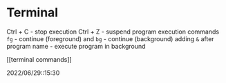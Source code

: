# Terminal

Ctrl + C - stop execution
Ctrl + Z - suspend program execution
commands `fg` - continue (foreground)
			and `bg` - continue (background)
adding `&` after program name - execute program in background

[[terminal commands]]

2022/06/29::15:30

